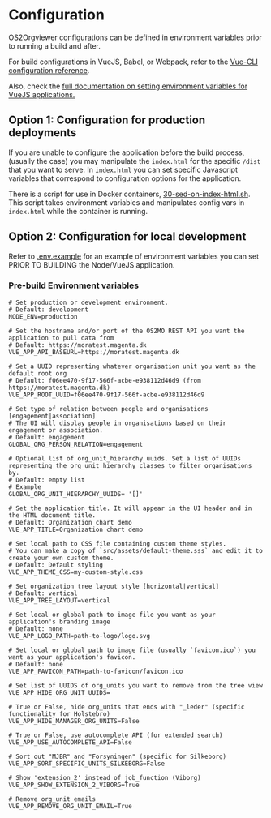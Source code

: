 # Configuration

OS2Orgviewer configurations can be defined in environment variables prior to running a build and after.

For build configurations in VueJS, Babel, or Webpack, refer to the [Vue-CLI configuration reference](https://cli.vuejs.org/config/).

Also, check the [full documentation on setting environment variables for VueJS applications.](https://cli.vuejs.org/guide/mode-and-env.html#modes)

## Option 1: Configuration for production deployments

If you are unable to configure the application before the build process, (usually the case) you may manipulate the `index.html` for the specific `/dist` that you want to serve. In `index.html` you can set specific Javascript variables that correspond to configuration options for the application.

There is a script for use in Docker containers, [30-sed-on-index-html.sh](../../docker/30-sed-on-index-html.sh). This script takes environment variables and manipulates config vars in `index.html` while the container is running.

## Option 2: Configuration for local development

Refer to [.env.example](../.env.example) for an example of environment variables you can set PRIOR TO BUILDING the Node/VueJS application.

### Pre-build Environment variables

```
# Set production or development environment.
# Default: development
NODE_ENV=production

# Set the hostname and/or port of the OS2MO REST API you want the application to pull data from
# Default: https://moratest.magenta.dk
VUE_APP_API_BASEURL=https://moratest.magenta.dk

# Set a UUID representing whatever organisation unit you want as the default root org
# Default: f06ee470-9f17-566f-acbe-e938112d46d9 (from https://moratest.magenta.dk)
VUE_APP_ROOT_UUID=f06ee470-9f17-566f-acbe-e938112d46d9

# Set type of relation between people and organisations [engagement|association]
# The UI will display people in organisations based on their engagement or association.
# Default: engagement
GLOBAL_ORG_PERSON_RELATION=engagement

# Optional list of org_unit_hierarchy uuids. Set a list of UUIDs representing the org_unit_hierarchy classes to filter organisations by.
# Default: empty list
# Example
GLOBAL_ORG_UNIT_HIERARCHY_UUIDS= '[]'

# Set the application title. It will appear in the UI header and in the HTML document title.
# Default: Organization chart demo
VUE_APP_TITLE=Organization chart demo

# Set local path to CSS file containing custom theme styles.
# You can make a copy of `src/assets/default-theme.sss` and edit it to create your own custom theme.
# Default: Default styling
VUE_APP_THEME_CSS=my-custom-style.css

# Set organization tree layout style [horizontal|vertical]
# Default: vertical
VUE_APP_TREE_LAYOUT=vertical

# Set local or global path to image file you want as your application's branding image
# Default: none
VUE_APP_LOGO_PATH=path-to-logo/logo.svg

# Set local or global path to image file (usually `favicon.ico`) you want as your application's favicon.
# Default: none
VUE_APP_FAVICON_PATH=path-to-favicon/favicon.ico

# Set list of UUIDS of org_units you want to remove from the tree view
VUE_APP_HIDE_ORG_UNIT_UUIDS=

# True or False, hide org_units that ends with "_leder" (specific functionality for Holstebro)
VUE_APP_HIDE_MANAGER_ORG_UNITS=False

# True or False, use autocomplete API (for extended search)
VUE_APP_USE_AUTOCOMPLETE_API=False

# Sort out "MJBR" and "Forsyningen" (specific for Silkeborg)
VUE_APP_SORT_SPECIFIC_UNITS_SILKEBORG=False

# Show 'extension_2' instead of job_function (Viborg)
VUE_APP_SHOW_EXTENSION_2_VIBORG=True

# Remove org_unit emails
VUE_APP_REMOVE_ORG_UNIT_EMAIL=True
```
